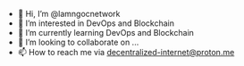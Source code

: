 - 👋 Hi, I’m @lamngocnetwork
- 👀 I’m interested in DevOps and Blockchain
- 🌱 I’m currently learning DevOps and Blockchain
- 💞️ I’m looking to collaborate on ...
- 📫 How to reach me via decentralized-internet@proton.me

<!---
lamngocnetwork/lamngocnetwork is a ✨ special ✨ repository because its `README.md` (this file) appears on your GitHub profile.
You can click the Preview link to take a look at your changes.
--->
